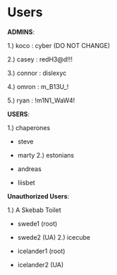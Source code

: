 # Users
**ADMINS**:

1.) koco : cyber (DO NOT CHANGE)

2.) casey : redH3@d!!!

3.) connor : dislexyc

4.) omron : m_B13U_!

5.) ryan : !m1N1_WaW4!

**USERS**:

1.) chaperones

- steve
- marty
2.) estonians
  
- andreas
- liisbet
  
**Unauthorized Users**:

1.) A Skebab Toilet

- swede1 (root)
- swede2 (UA)
2.) icecube
  
- icelander1 (root)
- icelander2 (UA)
